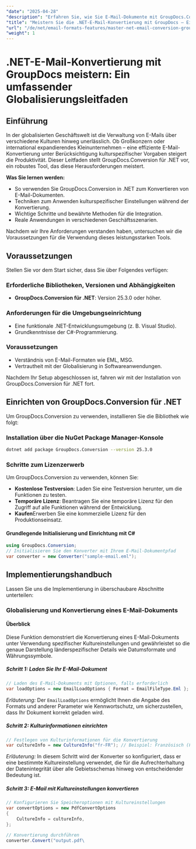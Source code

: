 ```yaml
---
"date": "2025-04-28"
"description": "Erfahren Sie, wie Sie E-Mail-Dokumente mit GroupDocs.Conversion in .NET konvertieren. Diese Anleitung behandelt die Anwendung von Kultureinstellungen und gewährleistet eine nahtlose Integration und Lokalisierung."
"title": "Meistern Sie die .NET-E-Mail-Konvertierung mit GroupDocs – Ein Globalisierungsleitfaden für Entwickler"
"url": "/de/net/email-formats-features/master-net-email-conversion-groupdocs-globalization-guide/"
"weight": 1
---
```


# .NET-E-Mail-Konvertierung mit GroupDocs meistern: Ein umfassender Globalisierungsleitfaden

## Einführung
In der globalisierten Geschäftswelt ist die Verwaltung von E-Mails über verschiedene Kulturen hinweg unerlässlich. Ob Großkonzern oder international expandierendes Kleinunternehmen – eine effiziente E-Mail-Konvertierung unter Berücksichtigung kulturspezifischer Vorgaben steigert die Produktivität. Dieser Leitfaden stellt GroupDocs.Conversion für .NET vor, ein robustes Tool, das diese Herausforderungen meistert.

**Was Sie lernen werden:**
- So verwenden Sie GroupDocs.Conversion in .NET zum Konvertieren von E-Mail-Dokumenten.
- Techniken zum Anwenden kulturspezifischer Einstellungen während der Konvertierung.
- Wichtige Schritte und bewährte Methoden für die Integration.
- Reale Anwendungen in verschiedenen Geschäftsszenarien.

Nachdem wir Ihre Anforderungen verstanden haben, untersuchen wir die Voraussetzungen für die Verwendung dieses leistungsstarken Tools.

## Voraussetzungen
Stellen Sie vor dem Start sicher, dass Sie über Folgendes verfügen:

### Erforderliche Bibliotheken, Versionen und Abhängigkeiten
- **GroupDocs.Conversion für .NET**: Version 25.3.0 oder höher.
  

### Anforderungen für die Umgebungseinrichtung
- Eine funktionale .NET-Entwicklungsumgebung (z. B. Visual Studio).
- Grundkenntnisse der C#-Programmierung.

### Voraussetzungen
- Verständnis von E-Mail-Formaten wie EML, MSG.
- Vertrautheit mit der Globalisierung in Softwareanwendungen.

Nachdem Ihr Setup abgeschlossen ist, fahren wir mit der Installation von GroupDocs.Conversion für .NET fort.

## Einrichten von GroupDocs.Conversion für .NET
Um GroupDocs.Conversion zu verwenden, installieren Sie die Bibliothek wie folgt:

### Installation über die NuGet Package Manager-Konsole
```bash
dotnet add package GroupDocs.Conversion --version 25.3.0
```

### Schritte zum Lizenzerwerb
Um GroupDocs.Conversion zu verwenden, können Sie:
- **Kostenlose Testversion**: Laden Sie eine Testversion herunter, um die Funktionen zu testen.
- **Temporäre Lizenz**: Beantragen Sie eine temporäre Lizenz für den Zugriff auf alle Funktionen während der Entwicklung.
- **Kaufen**Erwerben Sie eine kommerzielle Lizenz für den Produktionseinsatz.

#### Grundlegende Initialisierung und Einrichtung mit C#
```csharp
using GroupDocs.Conversion;
// Initialisieren Sie den Konverter mit Ihrem E-Mail-Dokumentpfad
var converter = new Converter("sample-email.eml");
```

## Implementierungshandbuch
Lassen Sie uns die Implementierung in überschaubare Abschnitte unterteilen:

### Globalisierung und Konvertierung eines E-Mail-Dokuments
#### Überblick
Diese Funktion demonstriert die Konvertierung eines E-Mail-Dokuments unter Verwendung spezifischer Kultureinstellungen und gewährleistet so die genaue Darstellung länderspezifischer Details wie Datumsformate und Währungssymbole.

##### Schritt 1: Laden Sie Ihr E-Mail-Dokument
```csharp
// Laden des E-Mail-Dokuments mit Optionen, falls erforderlich
var loadOptions = new EmailLoadOptions { Format = EmailFileType.Eml };
```
*Erläuterung:* Der `EmailLoadOptions` ermöglicht Ihnen die Angabe des Formats und anderer Parameter wie Kennwortschutz, um sicherzustellen, dass Ihr Dokument korrekt geladen wird.

##### Schritt 2: Kulturinformationen einrichten
```csharp
// Festlegen von Kulturinformationen für die Konvertierung
var cultureInfo = new CultureInfo("fr-FR"); // Beispiel: Französisch (Frankreich)
```
*Erläuterung:* In diesem Schritt wird der Konverter so konfiguriert, dass er eine bestimmte Kultureinstellung verwendet, die für die Aufrechterhaltung der Datenintegrität über alle Gebietsschemas hinweg von entscheidender Bedeutung ist.

##### Schritt 3: E-Mail mit Kultureinstellungen konvertieren
```csharp
// Konfigurieren Sie Speicheroptionen mit Kultureinstellungen
var convertOptions = new PdfConvertOptions
{
    CultureInfo = cultureInfo,
};

// Konvertierung durchführen
converter.Convert("output.pdf\